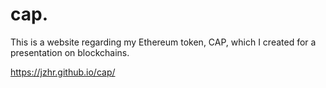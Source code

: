 # cap.
This is a website regarding my Ethereum token, CAP, which I created for a presentation on blockchains.

https://jzhr.github.io/cap/

